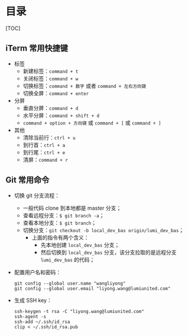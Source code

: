 # 目录

[TOC]

## iTerm 常用快捷键

- 标签
    - 新建标签：`command + t`
    - 关闭标签：`command + w`
    - 切换标签：`command + 数字` 或者 `command + 左右方向键`
    - 切换全屏：`command + enter`
- 分屏
    - 垂直分屏：`command + d`
    - 水平分屏：`command + shift + d`
    - `command + option + 方向键` 或 `command + [` 或 `command + ]`
- 其他
    - 清除当前行：`ctrl + u`
    - 到行首：`ctrl + a`
    - 到行尾：`ctrl + e`
    - 清屏：`command + r`

## Git 常用命令

- 切换 git 分支流程：
    - 一般代码 clone 到本地都是 master 分支；
    - 查看远程分支：`$ git branch -a`；
    - 查看本地分支：`$ git branch`；
    - 切换分支：`git checkout -b local_dev_bas origin/lumi_dev_bas`；
        - 上面的指令有两个含义：
            - 先本地创建 `local_dev_bas` 分支；
            - 然后切换到 `local_dev_bas` 分支，该分支拉取的是远程分支 `lumi_dev_bas` 的代码；
- 配置用户名和密码：
    
    ```
    git config --global user.name "wangliyong"
    git config --global user.email "liyong.wang@lumiunited.com"
    ```
- 生成 SSH key：

    ```
    ssh-keygen -t rsa -C "liyong.wang@lumiunited.com"
    ssh-agent -s
    ssh-add ~/.ssh/id_rsa
    clip < ~/.ssh/id_rsa.pub
    ```
